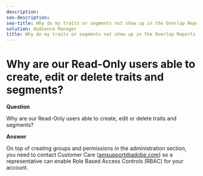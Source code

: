```yaml
---
description: 
seo-description: 
seo-title: Why do my traits or segments not show up in the Overlap Reports page?
solution: Audience Manager
title: Why do my traits or segments not show up in the Overlap Reports page?
---
```


# Why are our Read-Only users able to create, edit or delete traits and segments?

**Question**

Why are our Read-Only users able to create, edit or delete traits and segments?

**Answer**

On top of creating groups and permissions in the administration section, you need to contact Customer Care (amsupport@adobe.com) so a representative can enable Role Based Access Controls (RBAC) for your account.
